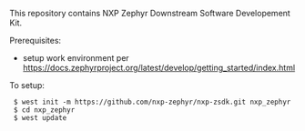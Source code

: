 This repository contains NXP Zephyr Downstream Software Developement Kit.

Prerequisites:
 - setup work environment per https://docs.zephyrproject.org/latest/develop/getting_started/index.html

To setup:

```
 $ west init -m https://github.com/nxp-zephyr/nxp-zsdk.git nxp_zephyr
 $ cd nxp_zephyr
 $ west update
```
